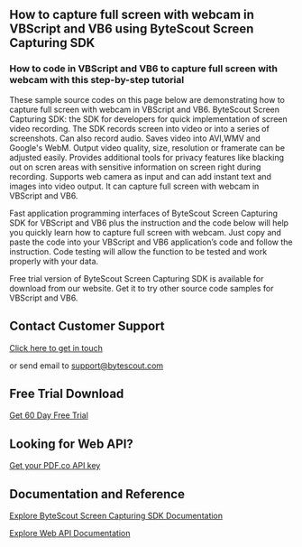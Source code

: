 ## How to capture full screen with webcam in VBScript and VB6 using ByteScout Screen Capturing SDK

### How to code in VBScript and VB6 to capture full screen with webcam with this step-by-step tutorial

These sample source codes on this page below are demonstrating how to capture full screen with webcam in VBScript and VB6. ByteScout Screen Capturing SDK: the SDK for developers for quick implementation of screen video recording. The SDK records screen into video or into a series of screenshots. Can also record audio. Saves video into AVI,WMV and Google's WebM. Output video quality, size, resolution or framerate can be adjusted easily. Provides additional tools for privacy features like blacking out on scren areas with sensitive information on screen right during recording. Supports web camera as input and can add instant text and images into video output. It can capture full screen with webcam in VBScript and VB6.

Fast application programming interfaces of ByteScout Screen Capturing SDK for VBScript and VB6 plus the instruction and the code below will help you quickly learn how to capture full screen with webcam. Just copy and paste the code into your VBScript and VB6 application’s code and follow the instruction. Code testing will allow the function to be tested and work properly with your data.

Free trial version of ByteScout Screen Capturing SDK is available for download from our website. Get it to try other source code samples for VBScript and VB6.

## Contact Customer Support

[Click here to get in touch](https://bytescout.zendesk.com/hc/en-us/requests/new?subject=ByteScout%20Screen%20Capturing%20SDK%20Question)

or send email to [support@bytescout.com](mailto:support@bytescout.com?subject=ByteScout%20Screen%20Capturing%20SDK%20Question) 

## Free Trial Download

[Get 60 Day Free Trial](https://bytescout.com/download/web-installer?utm_source=github-readme)

## Looking for Web API? 

[Get your PDF.co API key](https://pdf.co/documentation/api?utm_source=github-readme)

## Documentation and Reference

[Explore ByteScout Screen Capturing SDK Documentation](https://bytescout.com/documentation/index.html?utm_source=github-readme)

[Explore Web API Documentation](https://pdf.co/documentation/api?utm_source=github-readme)